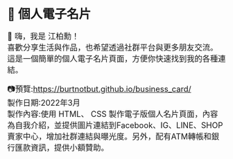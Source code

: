 <h1>💼 個人電子名片</h1>
<span style="font-size:18px;">
👋 嗨，我是 江柏勳！<br>
喜歡分享生活與作品，也希望透過社群平台與更多朋友交流。<br>
這是一個簡單的個人電子名片頁面，方便你快速找到我的各種連結。<br>

📷預覽:https://burtnotbut.github.io/business_card/<br>
製作日期:2022年3月<br>
製作內容:使用 HTML、 CSS 製作電子版個人名片頁面，內容為自我介紹，並提供圖片連結到Facebook、IG、LINE、SHOP賣家中心，增加社群連結與曝光度。另外，配有ATM轉帳和銀行匯款資訊，提供小額贊助。
</span>
